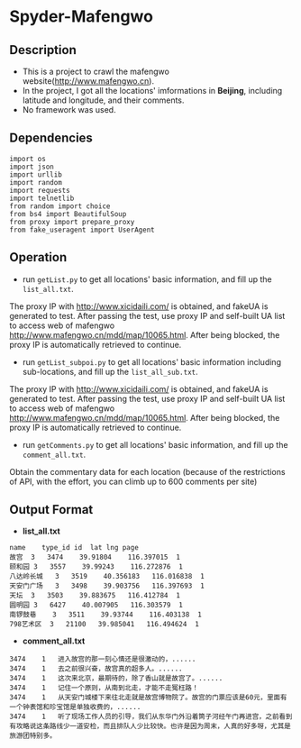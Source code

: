 # Spyder-Mafengwo

## Description
* This is a project to crawl the mafengwo website(http://www.mafengwo.cn). 
* In the project, I got all the locations' imformations in **Beijing**, including latitude and longitude, and their comments.
* No framework was used.


## Dependencies

```
import os
import json
import urllib
import random
import requests
import telnetlib
from random import choice
from bs4 import BeautifulSoup
from proxy import prepare_proxy
from fake_useragent import UserAgent
```

## Operation

+ run `getList.py` to get all locations' basic information, and fill up the `list_all.txt`.

The proxy IP with http://www.xicidaili.com/ is obtained, and fakeUA is generated to test. After passing the test, use proxy IP and self-built UA list to access web of mafengwo http://www.mafengwo.cn/mdd/map/10065.html. After being blocked, the proxy IP is automatically retrieved to continue.

+ run `getList_subpoi.py` to get all locations' basic information including sub-locations, and fill up the `list_all_sub.txt`.

The proxy IP with http://www.xicidaili.com/ is obtained, and fakeUA is generated to test. After passing the test, use proxy IP and self-built UA list to access web of mafengwo http://www.mafengwo.cn/mdd/map/10065.html. After being blocked, the proxy IP is automatically retrieved to continue.

+ run `getComments.py` to get all locations' basic information, and fill up the `comment_all.txt`.

Obtain the commentary data for each location (because of the restrictions of API, with the effort, you can climb up to 600 comments per site)



## Output Format

* **list_all.txt**
```
name	type_id	id	lat	lng	page
故宫	3	3474	39.91804	116.397015	1
颐和园	3	3557	39.99243	116.272876	1
八达岭长城	3	3519	40.356183	116.016838	1
天安门广场	3	3498	39.903756	116.397693	1
天坛	3	3503	39.883675	116.412784	1
圆明园	3	6427	40.007905	116.303579	1
南锣鼓巷	3	3511	39.93744	116.403138	1
798艺术区	3	21100	39.985041	116.494624	1
```

* **comment_all.txt**
```
3474	1	进入故宫的那一刻心情还是很激动的，......
3474	1	去之前很兴奋，故宫真的超多人。......
3474	1	这次来北京，最期待的，除了香山就是故宫了。......
3474	1	记住一个原则，从南到北走，才能不走冤枉路！
3474	1	从天安门城楼下来往北走就是故宫博物院了。故宫的门票应该是60元，里面有一个钟表馆和珍宝馆是单独收费的，......
3474	1	听了现场工作人员的引导，我们从东华门外沿着筒子河经午门再进宫，之前看到有攻略说这条路线少一道安检，而且排队人少比较快。也许是因为周末，人真的好多呀，尤其是旅游团特别多。
```

